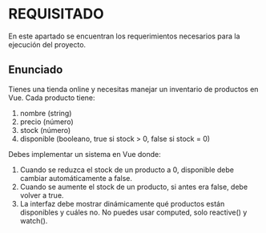 # REQUISITADO

En este apartado se encuentran los requerimientos necesarios para la ejecución del proyecto.

## Enunciado

Tienes una tienda online y necesitas manejar un inventario de productos en Vue. Cada producto tiene:

1. nombre (string)
2. precio (número)
3. stock (número)
4. disponible (booleano, true si stock > 0, false si stock = 0)

Debes implementar un sistema en Vue donde:

1. Cuando se reduzca el stock de un producto a 0, disponible debe cambiar automáticamente a false. 
2. Cuando se aumente el stock de un producto, si antes era false, debe volver a true. 
3. La interfaz debe mostrar dinámicamente qué productos están disponibles y cuáles no. No puedes usar computed, solo reactive() y watch().